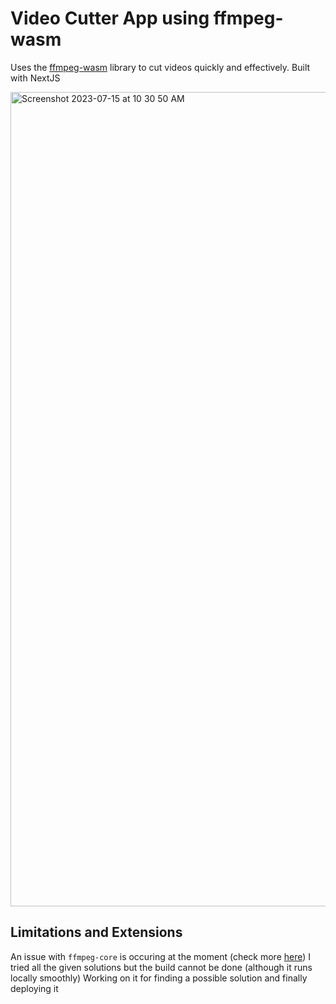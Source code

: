 # Video Cutter App using ffmpeg-wasm

Uses the [ffmpeg-wasm](https://www.npmjs.com/package/@ffmpeg/ffmpeg) library to cut videos quickly and effectively.
Built with NextJS

<img width="1303" alt="Screenshot 2023-07-15 at 10 30 50 AM" src="https://github.com/mbitirini/video-cutter-ffmpeg/assets/69593342/8995c628-1103-46e2-80c7-22227a1c7238">



## Limitations and Extensions
An issue with `ffmpeg-core` is occuring at the moment (check more [here](https://github.com/ffmpegwasm/ffmpeg.wasm/issues/202)) 
I tried all the given solutions but the build cannot be done (although it runs locally smoothly)
Working on it for finding a possible solution and finally deploying it
